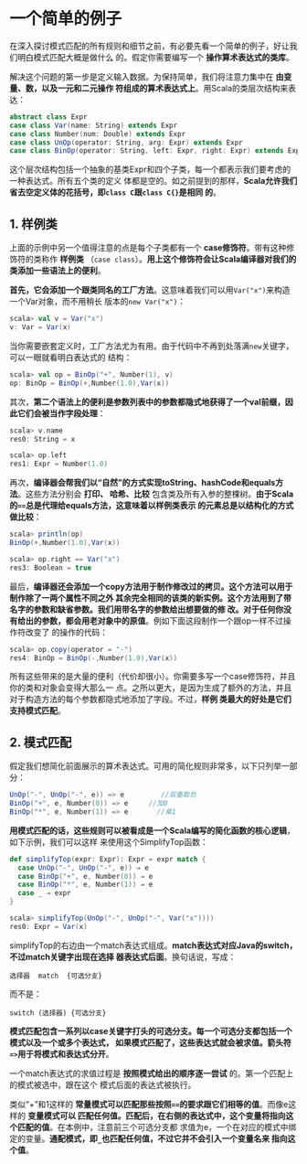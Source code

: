 一个简单的例子
===================================================================================
在深入探讨模式匹配的所有规则和细节之前，有必要先看一个简单的例子，好让我们明白模式匹配大概是做什么
的。假定你需要编写一个 **操作算术表达式的类库**。

解决这个问题的第一步是定义输入数据。为保持简单，我们将注意力集中在 **由变量、数，以及一元和二元操作
符组成的算术表达式上**。用Scala的类层次结构来表达：
```scala
abstract class Expr
case class Var(name: String) extends Expr
case class Number(num: Double) extends Expr
case class UnOp(operator: String, arg: Expr) extends Expr
case class BinOp(operator: String, left: Expr, right: Expr) extends Expr
```
这个层次结构包括一个抽象的基类Expr和四个子类，每一个都表示我们要考虑的一种表达式。所有五个类的定义
体都是空的。如之前提到的那样，**Scala允许我们省去空定义体的花括号，即`class C`跟`class C{}`是相同
的**。

## 1. 样例类
上面的示例中另一个值得注意的点是每个子类都有一个 **case修饰符**。带有这种修饰符的类称作 **样例类**
（`case class`）。**用上这个修饰符会让Scala编译器对我们的类添加一些语法上的便利**。

**首先，它会添加一个跟类同名的工厂方法**。这意味着我们可以用`Var("x")`来构造一个Var对象，而不用稍长
版本的`new Var("x")`：
```scala
scala> val v = Var("x")
v: Var = Var(x)
```
当你需要嵌套定义时，工厂方法尤为有用。由于代码中不再到处落满`new`关键字，可以一眼就看明白表达式的
结构：
```scala
scala> val op = BinOp("+", Number(1), v)
op: BinOp = BinOp(+,Number(1.0),Var(x))
```
其次，**第二个语法上的便利是参数列表中的参数都隐式地获得了一个val前缀，因此它们会被当作字段处理**：
```scala
scala> v.name
res0: String = x

scala> op.left
res1: Expr = Number(1.0)
```
再次，**编译器会帮我们以“自然”的方式实现toString、hashCode和equals方法**。这些方法分别会 **打印、
哈希、比较** 包含类及所有入参的整棵树。**由于Scala的`==`总是代理给equals方法，这意味着以样例类表示
的元素总是以结构化的方式做比较**：
```scala
scala> println(op)
BinOp(+,Number(1.0),Var(x))

scala> op.right == Var("x")
res3: Boolean = true
```
最后，**编译器还会添加一个copy方法用于制作修改过的拷贝。这个方法可以用于制作除了一两个属性不同之外
其余完全相同的该类的新实例。这个方法用到了带名字的参数和缺省参数。我们用带名字的参数给出想要做的修
改。对于任何你没有给出的参数，都会用老对象中的原值**。例如下面这段制作一个跟op一样不过操作符改变了
的操作的代码：
```scala
scala> op.copy(operator = "-")
res4: BinOp = BinOp(-,Number(1.0),Var(x))
```
所有这些带来的是大量的便利（代价却很小）。你需要多写一个case修饰符，并且你的类和对象会变得大那么一
点。之所以更大，是因为生成了额外的方法，并且对于构造方法的每个参数都隐式地添加了字段。不过，**样例
类最大的好处是它们支持模式匹配**。

## 2. 模式匹配
假定我们想简化前面展示的算术表达式。可用的简化规则非常多，以下只列举一部分：
```scala
UnOp("-", UnOp("-", e)) => e         //双重取负
BinOp("+", e, Number(0)) => e     //加0
BinOp("*", e, Number(1)) => e       //乘1
```
**用模式匹配的话，这些规则可以被看成是一个Scala编写的简化函数的核心逻辑**，如下示例，我们可以这样
来使用这个SimplifyTop函数：
```scala
def simplifyTop(expr: Expr): Expr = expr match {
  case UnOp("-", UnOp("-", e)) ⇒ e
  case BinOp("+", e, Number(0)) ⇒ e
  case BinOp("*", e, Number(1)) ⇒ e
  case _ ⇒ expr
}
```
```scala
scala> simplifyTop(UnOp("-", UnOp("-", Var("x"))))
res0: Expr = Var(x)
```
simplifyTop的右边由一个match表达式组成。**match表达式对应Java的switch，不过match关键字出现在选择
器表达式后面**。换句话说，写成：
```
选择器  match  {可选分支}
```
而不是：
```
switch (选择器) {可选分支}
```
**模式匹配包含一系列以case关键字打头的可选分支。每一个可选分支都包括一个模式以及一个或多个表达式，
如果模式匹配了，这些表达式就会被求值。箭头符`=>`用于将模式和表达式分开**。

一个match表达式的求值过程是 **按照模式给出的顺序逐一尝试** 的。第一个匹配上的模式被选中，跟在这个
模式后面的表达式被执行。

类似“+”和1这样的 **常量模式可以匹配那些按照`==`的要求跟它们相等的值**。而像e这样的 **变量模式可以
匹配任何值。匹配后，在右侧的表达式中，这个变量将指向这个匹配的值**。在本例中，注意前三个可选分支都
求值为e，一个在对应的模式中绑定的变量。**通配模式，即`_`也匹配任何值，不过它并不会引入一个变量名来
指向这个值**。




